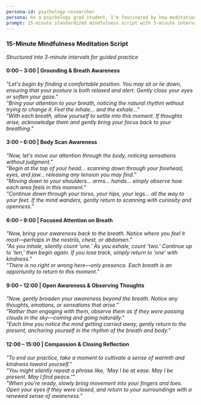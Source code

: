 ```yaml
---
persona-id: psychology-researcher
persona: As a psychology grad student, I'm fascinated by how meditation affects anxiety levels - it's actually the focus of my research. I practice regularly and I'm really curious about AI's potential in creating more targeted meditation experiences. I try to stay on top of the latest developments in meditation tech and frequently participate in studies combining mindfulness with new technologies.
prompt: 15-minute standardized mindfulness script with 3-minute intervals
---
```


### **15-Minute Mindfulness Meditation Script**  
*Structured into 3-minute intervals for guided practice*

#### **0:00 – 3:00 | Grounding & Breath Awareness**  
*"Let's begin by finding a comfortable position. You may sit or lie down, ensuring that your posture is both relaxed and alert. Gently close your eyes or soften your gaze."*  
*"Bring your attention to your breath, noticing the natural rhythm without trying to change it. Feel the inhale… and the exhale…"*  
*"With each breath, allow yourself to settle into this moment. If thoughts arise, acknowledge them and gently bring your focus back to your breathing."*

#### **3:00 – 6:00 | Body Scan Awareness**  
*"Now, let's move our attention through the body, noticing sensations without judgment."*  
*"Begin at the top of your head… scanning down through your forehead, eyes, and jaw… releasing any tension you may find."*  
*"Moving down to your shoulders… arms… hands… simply observe how each area feels in this moment."*  
*"Continue down through your torso, your hips, your legs… all the way to your feet. If the mind wanders, gently return to scanning with curiosity and openness."*

#### **6:00 – 9:00 | Focused Attention on Breath**  
*"Now, bring your awareness back to the breath. Notice where you feel it most—perhaps in the nostrils, chest, or abdomen."*  
*"As you inhale, silently count ‘one.’ As you exhale, count ‘two.’ Continue up to ‘ten,’ then begin again. If you lose track, simply return to ‘one’ with kindness."*  
*"There is no right or wrong here—only presence. Each breath is an opportunity to return to this moment."*

#### **9:00 – 12:00 | Open Awareness & Observing Thoughts**  
*"Now, gently broaden your awareness beyond the breath. Notice any thoughts, emotions, or sensations that arise."*  
*"Rather than engaging with them, observe them as if they were passing clouds in the sky—coming and going naturally."*  
*"Each time you notice the mind getting carried away, gently return to the present, anchoring yourself in the rhythm of the breath and body."*

#### **12:00 – 15:00 | Compassion & Closing Reflection**  
*"To end our practice, take a moment to cultivate a sense of warmth and kindness toward yourself."*  
*"You might silently repeat a phrase like, ‘May I be at ease. May I be present. May I find peace.’"*  
*"When you’re ready, slowly bring movement into your fingers and toes. Open your eyes if they were closed, and return to your surroundings with a renewed sense of awareness."*  